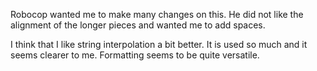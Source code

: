 Robocop wanted me to make many changes on this.  He did not like the alignment of the longer pieces and wanted me to add spaces.

I think that I like string interpolation a bit better.  It is used so much and it seems clearer to me.  Formatting seems to be quite versatile.  
